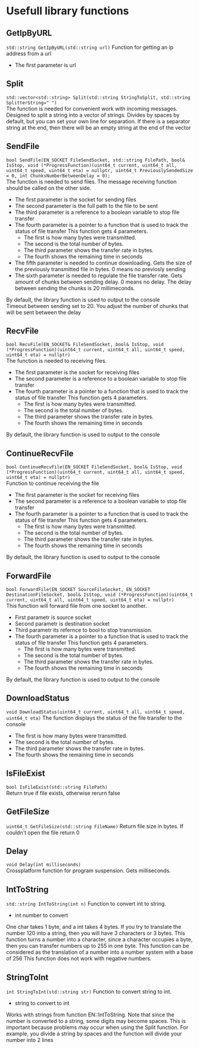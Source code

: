 # Usefull library functions

## GetIpByURL
`std::string GetIpByURL(std::string url)`
Function for getting an ip address from a url
* The first parameter is url

## Split  
`std::vector<std::string> Split(std::string StringToSplit, std::string SplitterString=" ")`  
The function is needed for convenient work with incoming messages. 
Designed to split a string into a vector of strings. 
Divides by spaces by default, but you can set your own line for separation. If there is a separator string at the end, then there will be an empty string at the end of the vector  

## SendFile  
`bool SendFile(EN_SOCKET FileSendSocket, std::string FilePath, bool& IsStop, void (*ProgressFunction)(uint64_t current, uint64_t all, uint64_t speed, uint64_t eta) = nullptr, uint64_t PreviouslySendedSize = 0, int ChunksNumberBetweenDelay = 0);`    
The function is needed to send files. The message receiving function should be called on the other side.  
* The first parameter is the socket for sending files  
* The second parameter is the full path to the file to be sent  
* The third parameter is a reference to a boolean variable to stop file transfer  
* The fourth parameter is a pointer to a function that is used to track the status of file transfer This function gets 4 parameters.  
	* The first is how many bytes were transmitted.  
	* The second is the total number of bytes.  
	* The third parameter shows the transfer rate in bytes.  
	* The fourth shows the remaining time in seconds  
* The fifth parameter is needed to continue downloading. Gets the size of the previously transmitted file in bytes. 0 means no previosly sending
* The sixth parameter is needed to regulate the file transfer rate. Gets amount of chunks between sending delay. 0 means no delay. The delay between sending the chunks is 20 millimeconds.

By default, the library function is used to output to the console  
Timeout between sending set to 20. You adjust the number of chunks that will be sent between the delay

## RecvFile  
`bool RecvFile(EN_SOCKET& FileSendSocket, bool& IsStop, void (*ProgressFunction)(uint64_t current, uint64_t all, uint64_t speed, uint64_t eta) = nullptr)`    
The function is needed to receiving files.  
* The first parameter is the socket for receiving files  
* The second parameter is a reference to a boolean variable to stop file transfer 
* The fourth parameter is a pointer to a function that is used to track the status of file transfer This function gets 4 parameters.  
	* The first is how many bytes were transmitted.  
	* The second is the total number of bytes.  
	* The third parameter shows the transfer rate in bytes.  
	* The fourth shows the remaining time in seconds  


By default, the library function is used to output to the console

## ContinueRecvFile  
`bool ContinueRecvFile(EN_SOCKET FileSendSocket, bool& IsStop, void (*ProgressFunction)(uint64_t current, uint64_t all, uint64_t speed, uint64_t eta) = nullptr)`  
Function to continue receiving the file
* The first parameter is the socket for receiving files  
* The second parameter is a reference to a boolean variable to stop file transfer 
* The fourth parameter is a pointer to a function that is used to track the status of file transfer This function gets 4 parameters.  
	* The first is how many bytes were transmitted.  
	* The second is the total number of bytes.  
	* The third parameter shows the transfer rate in bytes.  
	* The fourth shows the remaining time in seconds  

By default, the library function is used to output to the console  

## ForwardFile  
`bool ForwardFile(EN_SOCKET SourceFileSocket, EN_SOCKET DestinationFileSocket, bool& IsStop, void (*ProgressFunction)(uint64_t current, uint64_t all, uint64_t speed, uint64_t eta) = nullptr)`  
This function will forward file from one socket to another.  
* First parametr is source socket
* Second parametr is destination socket
* Third parametr its refernce to bool to stop transmission. 
* The fourth parameter is a pointer to a function that is used to track the status of file transfer This function gets 4 parameters.  
	* The first is how many bytes were transmitted.  
	* The second is the total number of bytes.  
	* The third parameter shows the transfer rate in bytes.  
	* The fourth shows the remaining time in seconds  

By default, the library function is used to output to the console  

## DownloadStatus  
`void DownloadStatus(uint64_t current, uint64_t all, uint64_t speed, uint64_t eta)`
The function displays the status of the file transfer to the console
* The first is how many bytes were transmitted.  
* The second is the total number of bytes.  
* The third parameter shows the transfer rate in bytes.  
* The fourth shows the remaining time in seconds  

## IsFileExist  
`bool IsFileExist(std::string FilePath)`  
Return true if file exists, otherwise rerurn false

## GetFileSize  
`uint64_t GetFileSize(std::string FileName)`
Return file size in bytes. If couldn't open the file return 0
	
## Delay
`void Delay(int milliseconds)`  
Crossplatform function for program suspension. Gets milliseconds. 

## IntToString
`std::string IntToString(int n)`
Function to convert int to string. 
* int number to convert  

One char takes 1 byte, and a int takes 4 bytes.
If you try to translate the number 120 into a string, then you will have 3 characters or 3 bytes. 
This function turns a number into a character, since a character occupies a byte, 
then you can transfer numbers up to 255 in one byte. 
This function can be considered as the translation of a number into a number system with a base of 256
This function does not work with negative numbers.

## StringToInt
`int StringToInt(std::string str)`
Function to convert string to int.
* string to convert to int  

Works with strings from function EN::IntToString.
Note that since the number is converted to a string, some digits may become spaces. 
This is important because problems may occur when using the Split function. 
For example, you divide a string by spaces and the function will divide your number into 2 lines  